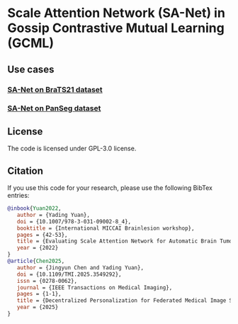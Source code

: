 # Scale Attention Network (SA-Net) in Gossip Contrastive Mutual Learning (GCML)

## Use cases
### [SA-Net on BraTS21 dataset](SANet/BraTS/README.md)
### [SA-Net on PanSeg dataset](SANet/PanSeg/README.md)

## License
The code is licensed under GPL-3.0 license.

## Citation
If you use this code for your research, please use the following BibTex entries:
```bibtex
@inbook{Yuan2022,
   author = {Yading Yuan},
   doi = {10.1007/978-3-031-09002-8_4},
   booktitle = {International MICCAI Brainlesion workshop},
   pages = {42-53},
   title = {Evaluating Scale Attention Network for Automatic Brain Tumor Segmentation with Large Multi-parametric MRI Database},
   year = {2022}
}
@article{Chen2025,
   author = {Jingyun Chen and Yading Yuan},
   doi = {10.1109/TMI.2025.3549292},
   issn = {0278-0062},
   journal = {IEEE Transactions on Medical Imaging},
   pages = {1-1},
   title = {Decentralized Personalization for Federated Medical Image Segmentation via Gossip Contrastive Mutual Learning},
   year = {2025}
}
```
